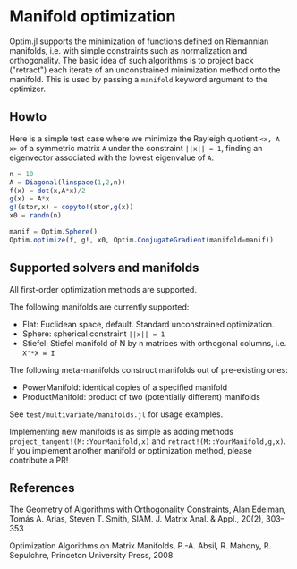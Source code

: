 # Manifold optimization
Optim.jl supports the minimization of functions defined on Riemannian manifolds, i.e. with simple constraints such as normalization and orthogonality. The basic idea of such algorithms is to project back ("retract") each iterate of an unconstrained minimization method onto the manifold. This is used by passing a `manifold` keyword argument to the optimizer.

## Howto
Here is a simple test case where we minimize the Rayleigh quotient `<x, A x>` of a symmetric matrix `A` under the constraint `||x|| = 1`, finding an eigenvector associated with the lowest eigenvalue of `A`.
```julia
n = 10
A = Diagonal(linspace(1,2,n))
f(x) = dot(x,A*x)/2
g(x) = A*x
g!(stor,x) = copyto!(stor,g(x))
x0 = randn(n)

manif = Optim.Sphere()
Optim.optimize(f, g!, x0, Optim.ConjugateGradient(manifold=manif))
```

## Supported solvers and manifolds
All first-order optimization methods are supported.

The following manifolds are currently supported:
* Flat: Euclidean space, default. Standard unconstrained optimization.
* Sphere: spherical constraint `||x|| = 1`
* Stiefel: Stiefel manifold of N by n matrices with orthogonal columns, i.e. `X'*X = I`

The following meta-manifolds construct manifolds out of pre-existing ones:
* PowerManifold: identical copies of a specified manifold
* ProductManifold: product of two (potentially different) manifolds

See `test/multivariate/manifolds.jl` for usage examples.

Implementing new manifolds is as simple as adding methods `project_tangent!(M::YourManifold,x)` and `retract!(M::YourManifold,g,x)`. If you implement another manifold or optimization method, please contribute a PR!

## References
The Geometry of Algorithms with Orthogonality Constraints, Alan Edelman, Tomás A. Arias, Steven T. Smith, SIAM. J. Matrix Anal. & Appl., 20(2), 303–353

Optimization Algorithms on Matrix Manifolds, P.-A. Absil, R. Mahony, R. Sepulchre, Princeton University Press, 2008
